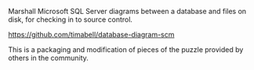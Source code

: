 Marshall Microsoft SQL Server diagrams between a database and files on disk, for checking in to source control.

https://github.com/timabell/database-diagram-scm

This is a packaging and modification of pieces of the puzzle provided by others in the community.
